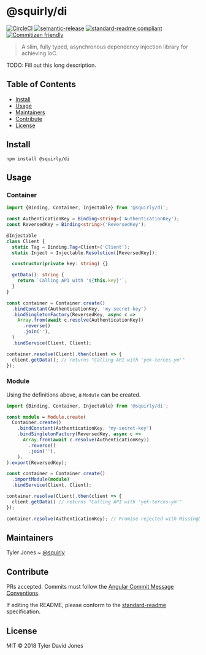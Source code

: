 # @squirly/di

[![CircleCI](https://circleci.com/gh/squirly/di.svg?style=svg)](https://circleci.com/gh/squirly/di)
[![semantic-release](https://img.shields.io/badge/%20%20%F0%9F%93%A6%F0%9F%9A%80-semantic--release-e10079.svg)](https://github.com/semantic-release/semantic-release)
[![standard-readme compliant](https://img.shields.io/badge/standard--readme-OK-green.svg?style=flat-square)](https://github.com/RichardLitt/standard-readme)
[![Commitizen friendly](https://img.shields.io/badge/commitizen-friendly-brightgreen.svg)](http://commitizen.github.io/cz-cli/)

> A slim, fully typed, asynchronous dependency injection library for achieving
> IoC.

TODO: Fill out this long description.

## Table of Contents

- [Install](#install)
- [Usage](#usage)
- [Maintainers](#maintainers)
- [Contribute](#contribute)
- [License](#license)

## Install

```
npm install @squirly/di
```

## Usage

### Container

```typescript
import {Binding, Container, Injectable} from '@squirly/di';

const AuthenticationKey = Binding<string>('AuthenticationKey');
const ReversedKey = Binding<string>('ReversedKey');

@Injectable
class Client {
  static Tag = Binding.Tag<Client>('Client');
  static Inject = Injectable.Resolution([ReversedKey]);

  constructor(private key: string) {}

  getData(): string {
    return `Calling API with '${this.key}'`;
  }
}

const container = Container.create()
  .bindConstant(AuthenticationKey, 'my-secret-key')
  .bindSingletonFactory(ReversedKey, async c =>
    Array.from(await c.resolve(AuthenticationKey))
      .reverse()
      .join(''),
  )
  .bindService(Client, Client);

container.resolve(Client).then(client => {
  client.getData(); // returns "Calling API with 'yek-terces-ym'"
});
```

### Module

Using the definitions above, a `Module` can be created.

```typescript
import {Binding, Container, Injectable} from '@squirly/di';

const module = Module.create(
  Container.create()
    .bindConstant(AuthenticationKey, 'my-secret-key')
    .bindSingletonFactory(ReversedKey, async c =>
      Array.from(await c.resolve(AuthenticationKey))
        .reverse()
        .join(''),
    ),
).export(ReversedKey);

const container = Container.create()
  .importModule(module)
  .bindService(Client, Client);

container.resolve(Client).then(client => {
  client.getData() // returns "Calling API with 'yek-terces-ym'"
});

container.resolve(AuthenticationKey); // Promise rejected with MissingDependencyError('Could not find dependency bound to AuthenticationKey.')
```

## Maintainers

Tyler Jones ~ [@squirly](https://github.com/squirly)

## Contribute

PRs accepted. Commits must follow the
[Angular Commit Message Conventions](https://github.com/angular/angular.js/blob/master/DEVELOPERS.md#-git-commit-guidelines).

If editing the README, please conform to the
[standard-readme](https://github.com/RichardLitt/standard-readme) specification.

## License

MIT © 2018 Tyler David Jones
